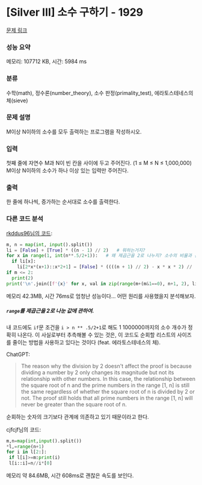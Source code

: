 # [Silver III] 소수 구하기 - 1929 

[문제 링크](https://www.acmicpc.net/problem/1929) 

### 성능 요약

메모리: 107712 KB, 시간: 5984 ms

### 분류

수학(math), 정수론(number_theory), 소수 판정(primality_test), 에라토스테네스의 체(sieve)

### 문제 설명

<p>M이상 N이하의 소수를 모두 출력하는 프로그램을 작성하시오.</p>

### 입력 

 <p>첫째 줄에 자연수 M과 N이 빈 칸을 사이에 두고 주어진다. (1 ≤ M ≤ N ≤ 1,000,000) M이상 N이하의 소수가 하나 이상 있는 입력만 주어진다.</p>

### 출력 

 <p>한 줄에 하나씩, 증가하는 순서대로 소수를 출력한다.</p>

### 다른 코드 분석
[rkddus96님의 코드](https://www.acmicpc.net/source/53387557):
```python
m, n = map(int, input().split())
li = [False] + [True] * ((n - 1) // 2)   # 뭐하는거지?
for x in range(1, int(n**.5/2+1)):   # 왜 제곱근을 2로 나누지? 소수의 비율과 관련있나?
  if li[x]:
    li[2*x*(x+1)::x*2+1] = [False] * ((((n + 1) // 2) - x * x * 2) // (x * 2 + 1))   # 리스트 한번에 바꾸기
if m <= 2:
  print(2)
print('\n'.join([f'{x}' for x, val in zip(range(m+(m&1==0), n+1, 2), li[m//2:]) if val]))

```
메모리 42.3MB, 시간 76ms로 엄청난 성능이다... 어떤 원리를 사용했을지 분석해보자.  

##### `range`를 제곱근을 2로 나눈 값에 관하여. 
내 코드에도 `if`문 조건을 `i > n ** .5/2+1`로 해도 1 1000000까지의 소수 개수가 정확히 나온다. 이 사실로부터 추측해볼 수 있는 것은, 이 코드도 순회할 리스트의 사이즈를 줄이는 방법을 사용하고 있다는 것이다 (feat. 에라토스테네스의 체).  

ChatGPT:  
> The reason why the division by 2 doesn't affect the proof is because dividing a number by 2 only changes its magnitude but not its relationship with other numbers. In this case, the relationship between the square root of n and the prime numbers in the range [1, n] is still the same regardless of whether the square root of n is divided by 2 or not. The proof still holds that all prime numbers in the range [1, n] will never be greater than the square root of n.

순회하는 숫자의 크기보다 관계에 의존하고 있기 때문이라고 한다.




cjfcjf님의 코드:
```python
m,n=map(int,input().split())
*l,=range(n+1)
for i in l[2:]:
 if l[i]>=m:print(i)
 l[i::i]=n//i*[0]

 ```
 메모리 약 84.6MB, 시간 608ms로 괜찮은 속도를 보인다.